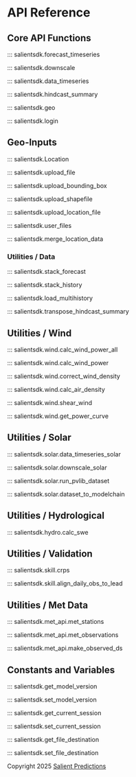 # API Reference

## Core API Functions

::: salientsdk.forecast_timeseries

::: salientsdk.downscale

::: salientsdk.data_timeseries

::: salientsdk.hindcast_summary

::: salientsdk.geo

::: salientsdk.login

## Geo-Inputs

::: salientsdk.Location

::: salientsdk.upload_file

::: salientsdk.upload_bounding_box

::: salientsdk.upload_shapefile

::: salientsdk.upload_location_file

::: salientsdk.user_files

::: salientsdk.merge_location_data

### Utilities / Data

::: salientsdk.stack_forecast

::: salientsdk.stack_history

::: salientsdk.load_multihistory

::: salientsdk.transpose_hindcast_summary

## Utilities / Wind

::: salientsdk.wind.calc_wind_power_all

::: salientsdk.wind.calc_wind_power

::: salientsdk.wind.correct_wind_density

::: salientsdk.wind.calc_air_density

::: salientsdk.wind.shear_wind

::: salientsdk.wind.get_power_curve

## Utilities / Solar

::: salientsdk.solar.data_timeseries_solar

::: salientsdk.solar.downscale_solar

::: salientsdk.solar.run_pvlib_dataset

::: salientsdk.solar.dataset_to_modelchain

## Utilities / Hydrological

::: salientsdk.hydro.calc_swe

## Utilities / Validation

::: salientsdk.skill.crps

::: salientsdk.skill.align_daily_obs_to_lead

## Utilities / Met Data

::: salientsdk.met_api.met_stations

::: salientsdk.met_api.met_observations

::: salientsdk.met_api.make_observed_ds

## Constants and Variables

::: salientsdk.get_model_version

::: salientsdk.set_model_version

::: salientsdk.get_current_session

::: salientsdk.set_current_session

::: salientsdk.get_file_destination

::: salientsdk.set_file_destination

Copyright 2025 [Salient Predictions](https://www.salientpredictions.com/)
